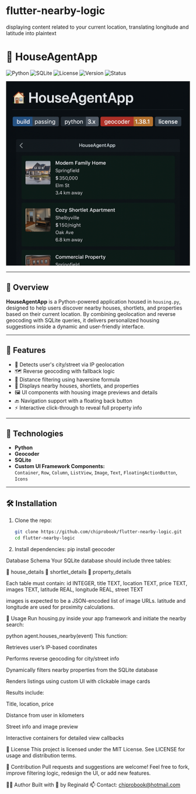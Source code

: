 # flutter-nearby-logic
displaying content related to your current location, translating longitude and latitude into plaintext
# 🏡 HouseAgentApp

![Python](https://img.shields.io/badge/Language-Python-blue)
![SQLite](https://img.shields.io/badge/Database-SQLite-lightgrey)
![License](https://img.shields.io/badge/License-MIT-green)
![Version](https://img.shields.io/badge/Version-1.0.0-yellow)
![Status](https://img.shields.io/badge/Status-Active-brightgreen)

![Demo Screenshot](demo.png) <!-- Replace with your image path -->

---

## 📘 Overview

**HouseAgentApp** is a Python-powered application housed in `housing.py`, designed to help users discover nearby houses, shortlets, and properties based on their current location. By combining geolocation and reverse geocoding with SQLite queries, it delivers personalized housing suggestions inside a dynamic and user-friendly interface.

---

## 🚀 Features

- 📍 Detects user's city/street via IP geolocation
- 🗺️ Reverse geocoding with fallback logic
- 🧮 Distance filtering using haversine formula
- 🏡 Displays nearby houses, shortlets, and properties
- 🖼️ UI components with housing image previews and details
- 🔙 Navigation support with a floating back button
- ⚡ Interactive click-through to reveal full property info

---

## 🔧 Technologies

- **Python**  
- **Geocoder**  
- **SQLite**  
- **Custom UI Framework Components:**  
  `Container`, `Row`, `Column`, `ListView`, `Image`, `Text`, `FloatingActionButton`, `Icons`

---

## 🛠 Installation

1. Clone the repo:

   ```bash
   git clone https://github.com/chiprobook/flutter-nearby-logic.git
   cd flutter-nearby-logic

2. Install dependencies:
   pip install geocoder

Database Schema
Your SQLite database should include three tables:

🔹 house_details
🔹 shortlet_details
🔹 property_details

Each table must contain:
id INTEGER,
title TEXT,
location TEXT,
price TEXT,
images TEXT,
latitude REAL,
longitude REAL,
street TEXT

images is expected to be a JSON-encoded list of image URLs.
latitude and longitude are used for proximity calculations.

🧪 Usage
Run housing.py inside your app framework and initiate the nearby search:

python
agent.houses_nearby(event)
This function:

Retrieves user’s IP-based coordinates

Performs reverse geocoding for city/street info

Dynamically filters nearby properties from the SQLite database

Renders listings using custom UI with clickable image cards

Results include:

Title, location, price

Distance from user in kilometers

Street info and image preview

Interactive containers for detailed view callbacks

📜 License
This project is licensed under the MIT License. See LICENSE for usage and distribution terms.

🤝 Contribution
Pull requests and suggestions are welcome! Feel free to fork, improve filtering logic, redesign the UI, or add new features.

👨‍💻 Author
Built with 💚 by Reginald 📫 Contact: chiprobook@hotmail.com


